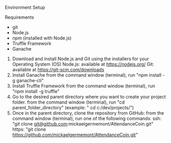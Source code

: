 Environment Setup

Requirements
- git
- Node.js
- npm (installed with Node.js)
- Truffle Framework
- Ganache



1. Download and install Node.js and Git using the installers for your Operating System (OS)
	Node.js: available at https://nodejs.org/
	Git: available at https://git-scm.com/downloads
2. Install Ganache
	from the command window (terminal), run "npm install -g ganache-cli"
3. Install Truffle Framework
	from the command window (terminal), run "npm install -g truffle"
4. Go to the desired parent directory where you want to create your project folder.
	from the command window (terminal), run "cd parent_folder_directory" (example: " cd c:/dev/projects/")
5. Once in the parent directory, clone the repository from GitHub:
	from the command window (terminal), run one of the following commands:
	ssh: "git clone git@github.com:mickaelgermemont/AttendanceCoin.git"
	https: "git clone https://github.com/mickaelgermemont/AttendanceCoin.git"
